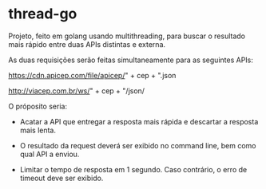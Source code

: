 # thread-go


Projeto, feito em golang usando multithreading, para buscar o resultado mais rápido entre duas APIs distintas e externa.

As duas requisições serão feitas simultaneamente para as seguintes APIs:

https://cdn.apicep.com/file/apicep/" + cep + ".json

http://viacep.com.br/ws/" + cep + "/json/

O próposito seria:

- Acatar a API que entregar a resposta mais rápida e descartar a resposta mais lenta.

- O resultado da request deverá ser exibido no command line, bem como qual API a enviou.

- Limitar o tempo de resposta em 1 segundo. Caso contrário, o erro de timeout deve ser exibido.
